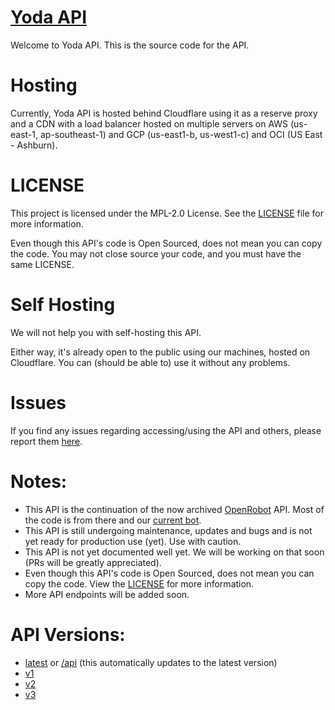 # [Yoda API](https://api.yodabot.xyz/)
Welcome to Yoda API. This is the source code for the API.

# Hosting
Currently, Yoda API is hosted behind Cloudflare using it as a reserve proxy and a CDN with a load balancer hosted on multiple servers on AWS (us-east-1, ap-southeast-1) and GCP (us-east1-b, us-west1-c) and OCI (US East - Ashburn).

# LICENSE
This project is licensed under the MPL-2.0 License. See the [LICENSE](LICENSE) file for more information.

Even though this API's code is Open Sourced, does not mean you can copy the code. You may not close source your code, and you must have the same LICENSE.

# Self Hosting
We will not help you with self-hosting this API.

Either way, it's already open to the public using our machines, hosted on Cloudflare. You can (should be able to) use it without any problems.

# Issues
If you find any issues regarding accessing/using the API and others, please report them [here](https://github.com/YodaBotOS/API/issues/new).

# Notes:
- This API is the continuation of the now archived [OpenRobot](https://github.com/OpenRobot) API. Most of the code is from there and our [current bot](https://github.com/YodaBotOS/YodaBot).
- This API is still undergoing maintenance, updates and bugs and is not yet ready for production use (yet). Use with caution.
- This API is not yet documented well yet. We will be working on that soon (PRs will be greatly appreciated). 
- Even though this API's code is Open Sourced, does not mean you can copy the code. View the [LICENSE](#license) for more information.
- More API endpoints will be added soon.

# API Versions:
- [latest](https://api.yodabot.xyz/v/latest) or [/api](https://api.yodabot.xyz/api) (this automatically updates to the latest version)
- [v1](https://api.yodabot.xyz/v/1)
- [v2](https://api.yodabot.xyz/v/2)
- [v3](https://api.yodabot.xyz/v/3)
